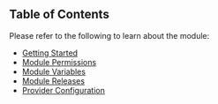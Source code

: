<!-- markdownlint-disable first-line-h1 -->
## Table of Contents

Please refer to the following to learn about the module:

- [Getting Started][wiki_getting_started]
- [Module Permissions][wiki_module_permissions]
- [Module Variables][wiki_module_variables]
- [Module Releases][wiki_module_releases]
- [Provider Configuration][wiki_provider_configuration]

 [//]: # (************************)
 [//]: # (INSERT LINK LABELS BELOW)
 [//]: # (************************)

[wiki_getting_started]:               %5BUser-Guide%5D-Getting-Started "Wiki - Getting Started"
[wiki_module_permissions]:            %5BUser-Guide%5D-Module-Permissions "Wiki - Module Permissions"
[wiki_module_variables]:              %5BUser-Guide%5D-Module-Variables "Wiki - Module Variables"
[wiki_module_releases]:               %5BUser-Guide%5D-Module-Releases "Wiki - Module Releases"
[wiki_provider_configuration]:        %5BUser-Guide%5D-Provider-Configuration "Wiki - Provider Configuration"